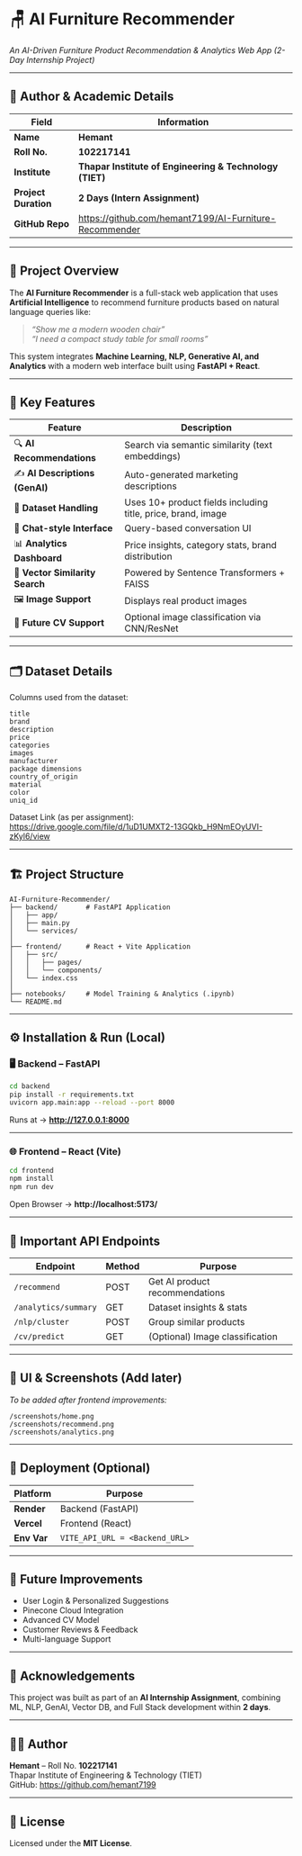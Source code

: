 # 🪑 AI Furniture Recommender  
*An AI-Driven Furniture Product Recommendation & Analytics Web App (2-Day Internship Project)*

---

## 👤 Author & Academic Details  
| Field | Information |
|-------|-------------|
| **Name** | **Hemant** |
| **Roll No.** | **102217141** |
| **Institute** | **Thapar Institute of Engineering & Technology (TIET)** |
| **Project Duration** | **2 Days (Intern Assignment)** |
| **GitHub Repo** | https://github.com/hemant7199/AI-Furniture-Recommender |

---

## 🧠 Project Overview  
The **AI Furniture Recommender** is a full-stack web application that uses **Artificial Intelligence** to recommend furniture products based on natural language queries like:

> _“Show me a modern wooden chair”_  
> _“I need a compact study table for small rooms”_

This system integrates **Machine Learning, NLP, Generative AI, and Analytics** with a modern web interface built using **FastAPI + React**.

---

## 🎯 Key Features

| Feature | Description |
|---------|-------------|
| 🔍 **AI Recommendations** | Search via semantic similarity (text embeddings) |
| ✍️ **AI Descriptions (GenAI)** | Auto-generated marketing descriptions |
| 🧾 **Dataset Handling** | Uses 10+ product fields including title, price, brand, image |
| 💬 **Chat-style Interface** | Query-based conversation UI |
| 📊 **Analytics Dashboard** | Price insights, category stats, brand distribution |
| 🧠 **Vector Similarity Search** | Powered by Sentence Transformers + FAISS |
| 🖼 **Image Support** | Displays real product images |
| 🤖 **Future CV Support** | Optional image classification via CNN/ResNet |

---

## 🗂 Dataset Details  
Columns used from the dataset:

```
title  
brand  
description  
price  
categories  
images  
manufacturer  
package dimensions  
country_of_origin  
material  
color  
uniq_id
```

Dataset Link (as per assignment):  
https://drive.google.com/file/d/1uD1UMXT2-13GQkb_H9NmEOyUVI-zKyl6/view

---

## 🏗 Project Structure

```
AI-Furniture-Recommender/
├── backend/       # FastAPI Application
│   ├── app/
│   ├── main.py
│   └── services/
│
├── frontend/      # React + Vite Application
│   ├── src/
│   │   ├── pages/
│   │   └── components/
│   └── index.css
│
├── notebooks/     # Model Training & Analytics (.ipynb)
└── README.md
```

---

## ⚙️ Installation & Run (Local)

### 🖥 Backend – FastAPI
```bash
cd backend
pip install -r requirements.txt
uvicorn app.main:app --reload --port 8000
```
Runs at → **http://127.0.0.1:8000**

---

### 🌐 Frontend – React (Vite)
```bash
cd frontend
npm install
npm run dev
```
Open Browser → **http://localhost:5173/**

---

## 🔌 Important API Endpoints

| Endpoint | Method | Purpose |
|----------|--------|---------|
| `/recommend` | POST | Get AI product recommendations |
| `/analytics/summary` | GET | Dataset insights & stats |
| `/nlp/cluster` | POST | Group similar products |
| `/cv/predict` | GET | (Optional) Image classification |

---

## 🎨 UI & Screenshots (Add later)

_To be added after frontend improvements:_
```
/screenshots/home.png
/screenshots/recommend.png
/screenshots/analytics.png
```

---

## 📡 Deployment (Optional)

| Platform | Purpose |
|----------|---------|
| **Render** | Backend (FastAPI) |
| **Vercel** | Frontend (React) |
| **Env Var** | `VITE_API_URL = <Backend_URL>` |

---

## 🔮 Future Improvements

- User Login & Personalized Suggestions  
- Pinecone Cloud Integration  
- Advanced CV Model  
- Customer Reviews & Feedback  
- Multi-language Support  

---

## 🙏 Acknowledgements

This project was built as part of an **AI Internship Assignment**, combining ML, NLP, GenAI, Vector DB, and Full Stack development within **2 days**.

---

## 🧑‍💻 Author  
**Hemant** – Roll No. **102217141**  
Thapar Institute of Engineering & Technology (TIET)  
GitHub: https://github.com/hemant7199

---

## 📄 License  
Licensed under the **MIT License**.

